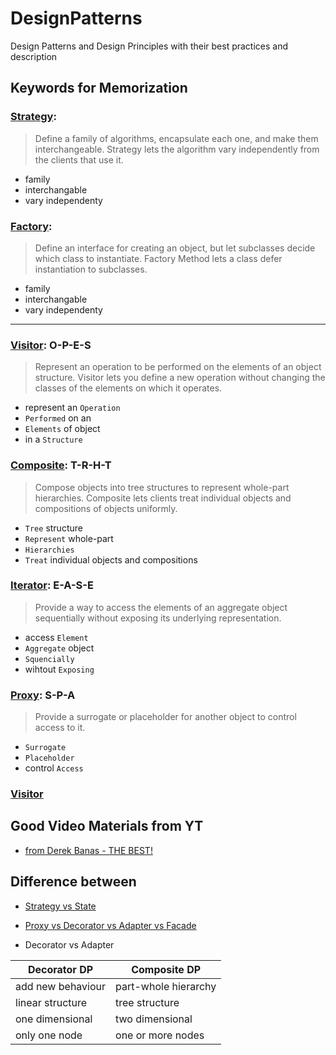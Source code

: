 # DesignPatterns
Design Patterns and Design Principles with their best practices and description

## Keywords for Memorization
### [Strategy](https://sourcemaking.com/design_patterns/strategy):
> Define a family of algorithms, encapsulate each one, and make them interchangeable. Strategy lets the algorithm vary independently from the clients that use it.
- family
- interchangable
- vary independenty

### [Factory](https://sourcemaking.com/design_patterns/factory_method):
> Define an interface for creating an object, but let subclasses decide which class to instantiate. Factory Method lets a class defer instantiation to subclasses.
- family
- interchangable
- vary independenty

----

### [Visitor](https://sourcemaking.com/design_patterns/visitor): O-P-E-S
> Represent an operation to be performed on the elements of an object structure. Visitor lets you define a new operation without changing the classes of the elements on which it operates.
- represent an `Operation`
- `Performed` on an 
- `Elements` of object 
- in a `Structure`

### [Composite](https://sourcemaking.com/design_patterns/composite): T-R-H-T
> Compose objects into tree structures to represent whole-part hierarchies. Composite lets clients treat individual objects and compositions of objects uniformly.
- `Tree` structure
- `Represent` whole-part
- `Hierarchies`
- `Treat` individual objects and compositions

### [Iterator](https://sourcemaking.com/design_patterns/iterator): E-A-S-E
> Provide a way to access the elements of an aggregate object sequentially without exposing its underlying representation.
- access `Element`
- `Aggregate` object
- `Squencially`
- wihtout `Exposing`

### [Proxy](https://sourcemaking.com/design_patterns/proxy): S-P-A
> Provide a surrogate or placeholder for another object to control access to it.
- `Surrogate`
- `Placeholder`
- control `Access`


### [Visitor]()

## Good Video Materials from YT
- [from Derek Banas - THE BEST!](https://www.youtube.com/watch?v=vNHpsC5ng_E&list=PLF206E906175C7E07)


## Difference between
- [Strategy vs State](https://www.javabrahman.com/design-patterns/strategy-design-pattern-versus-state-design-pattern-analysis/)

- [Proxy vs Decorator vs Adapter vs Facade](https://stackoverflow.com/questions/350404/how-do-the-proxy-decorator-adapter-and-bridge-patterns-differ)

- Decorator vs Adapter

|Decorator DP|Composite DP|
|----|----|
|add new behaviour|part-whole hierarchy|
|linear structure|tree structure|
|one dimensional|two dimensional|
|only one node|one or more nodes|

